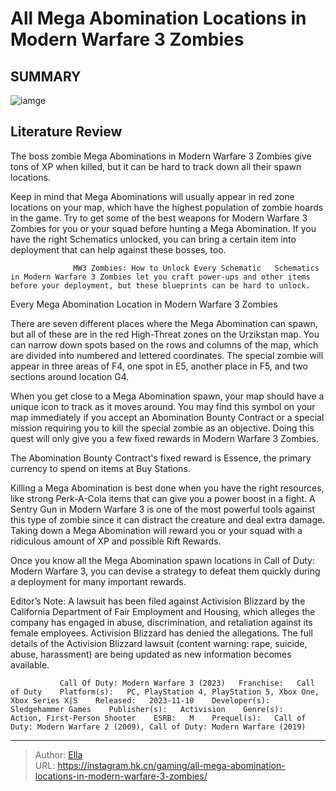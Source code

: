 # All Mega Abomination Locations in Modern Warfare 3 Zombies


## SUMMARY 

![iamge](https://static1.srcdn.com/wordpress/wp-content/uploads/2023/12/all-mega-abomination-locations-in-modern-warfare-3-zombies.png)

## Literature Review

The boss zombie Mega Abominations in Modern Warfare 3 Zombies give tons of XP when killed, but it can be hard to track down all their spawn locations.





Keep in mind that Mega Abominations will usually appear in red zone locations on your map, which have the highest population of zombie hoards in the game. Try to get some of the best weapons for Modern Warfare 3 Zombies for you or your squad before hunting a Mega Abomination. If you have the right Schematics unlocked, you can bring a certain item into deployment that can help against these bosses, too.




                  MW3 Zombies: How to Unlock Every Schematic   Schematics in Modern Warfare 3 Zombies let you craft power-ups and other items before your deployment, but these blueprints can be hard to unlock.   


 Every Mega Abomination Location in Modern Warfare 3 Zombies 
          

There are seven different places where the Mega Abomination can spawn, but all of these are in the red High-Threat zones on the Urzikstan map. You can narrow down spots based on the rows and columns of the map, which are divided into numbered and lettered coordinates. The special zombie will appear in three areas of F4, one spot in E5, another place in F5, and two sections around location G4.

When you get close to a Mega Abomination spawn, your map should have a unique icon to track as it moves around. You may find this symbol on your map immediately if you accept an Abomination Bounty Contract or a special mission requiring you to kill the special zombie as an objective. Doing this quest will only give you a few fixed rewards in Modern Warfare 3 Zombies.






The Abomination Bounty Contract&#39;s fixed reward is Essence, the primary currency to spend on items at Buy Stations.




Killing a Mega Abomination is best done when you have the right resources, like strong Perk-A-Cola items that can give you a power boost in a fight. A Sentry Gun in Modern Warfare 3 is one of the most powerful tools against this type of zombie since it can distract the creature and deal extra damage. Taking down a Mega Abomination will reward you or your squad with a ridiculous amount of XP and possible Rift Rewards.

Once you know all the Mega Abomination spawn locations in Call of Duty: Modern Warfare 3, you can devise a strategy to defeat them quickly during a deployment for many important rewards.



Editor’s Note: A lawsuit has been filed against Activision Blizzard by the California Department of Fair Employment and Housing, which alleges the company has engaged in abuse, discrimination, and retaliation against its female employees. Activision Blizzard has denied the allegations. The full details of the Activision Blizzard lawsuit (content warning: rape, suicide, abuse, harassment) are being updated as new information becomes available.







               Call Of Duty: Modern Warfare 3 (2023)   Franchise:   Call of Duty    Platform(s):   PC, PlayStation 4, PlayStation 5, Xbox One, Xbox Series X|S    Released:   2023-11-10    Developer(s):   Sledgehammer Games    Publisher(s):   Activision    Genre(s):   Action, First-Person Shooter    ESRB:   M    Prequel(s):   Call of Duty: Modern Warfare 2 (2009), Call of Duty: Modern Warfare (2019)      

---

> Author: [Ella](https://instagram.hk.cn/)  
> URL: https://instagram.hk.cn/gaming/all-mega-abomination-locations-in-modern-warfare-3-zombies/  

